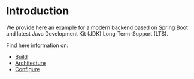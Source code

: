 # Introduction
We provide here an example for a modern backend based on Spring Boot and latest Java Development Kit (JDK) Long-Term-Support (LTS).

Find here information on:

* [Build](./docs/BUILD.md)
* [Architecture](./docs/ARCHITECTURE.md)
* [Configure](./docs/CONFIGURE.md)
